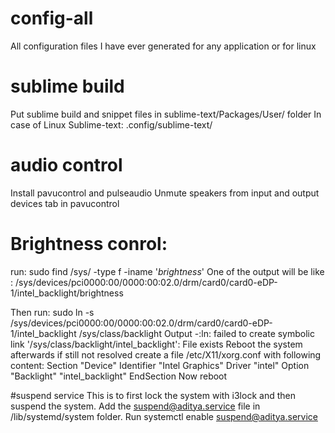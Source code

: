 # config-all
All configuration files I have ever generated for any application or for linux

# sublime build
Put sublime build and snippet files in sublime-text/Packages/User/ folder
In case of Linux Sublime-text: .config/sublime-text/

# audio control
Install pavucontrol and pulseaudio
Unmute speakers from input and output devices tab in pavucontrol

# Brightness conrol:
run: sudo find /sys/ -type f -iname '*brightness*'
One of the output will be like : /sys/devices/pci0000:00/0000:00:02.0/drm/card0/card0-eDP-1/intel_backlight/brightness

Then run: sudo ln -s /sys/devices/pci0000:00/0000:00:02.0/drm/card0/card0-eDP-1/intel_backlight /sys/class/backlight
Output -:ln: failed to create symbolic link '/sys/class/backlight/intel_backlight': File exists
Reboot the system afterwards
if still not resolved create a file /etc/X11/xorg.conf with following content:
Section "Device"
        Identifier  "Intel Graphics" 
        Driver      "intel"
        Option      "Backlight"  "intel_backlight"
EndSection
Now reboot

#suspend service
This is to first lock the system with i3lock and then suspend the system.
Add the suspend@aditya.service file in /lib/systemd/system folder.
Run systemctl enable suspend@aditya.service

